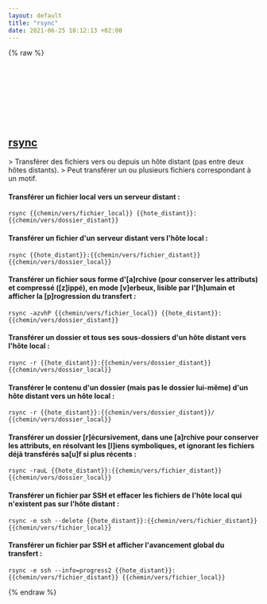 ```yaml
---
layout: default
title: "rsync"
date: 2021-06-25 18:12:13 +02:00
---
```

{% raw %}
<h2 id="rsync">
  <a href="/fr/common/rsync.html">rsync</a> <a href="#rsync"><svg class="icon">
    <use href="/assets/images/unicode_sprite.svg#link" />
  </svg></a>
</h2>
> Transférer des fichiers vers ou depuis un hôte distant (pas entre deux hôtes distants).
> Peut transférer un ou plusieurs fichiers correspondant à un motif.

#### Transférer un fichier local vers un serveur distant :
```shell
rsync {{chemin/vers/fichier_local}} {{hote_distant}}:{{chemin/vers/dossier_distant}}
```
#### Transférer un fichier d'un serveur distant vers l'hôte local :
```shell
rsync {{hote_distant}}:{{chemin/vers/fichier_distant}} {{chemin/vers/dossier_local}}
```
#### Transférer un fichier sous forme d'[a]rchive (pour conserver les attributs) et compressé ([z]ippé), en mode [v]erbeux, lisible par l'[h]umain et afficher la [p]rogression du transfert :
```shell
rsync -azvhP {{chemin/vers/fichier_local}} {{hote_distant}}:{{chemin/vers/dossier_distant}}
```
#### Transférer un dossier et tous ses sous-dossiers d'un hôte distant vers l'hôte local :
```shell
rsync -r {{hote_distant}}:{{chemin/vers/dossier_distant}} {{chemin/vers/dossier_local}}
```
#### Transférer le contenu d'un dossier (mais pas le dossier lui-même) d'un hôte distant vers un hôte local :
```shell
rsync -r {{hote_distant}}:{{chemin/vers/dossier_distant}}/ {{chemin/vers/dossier_local}}
```
#### Transférer un dossier [r]écursivement, dans une [a]rchive pour conserver les attributs, en résolvant les [l]iens symboliques, et ignorant les fichiers déjà transférés sa[u]f si plus récents :
```shell
rsync -rauL {{hote_distant}}:{{chemin/vers/fichier_distant}} {{chemin/vers/dossier_local}}
```
#### Transférer un fichier par SSH et effacer les fichiers de l'hôte local qui n'existent pas sur l'hôte distant :
```shell
rsync -e ssh --delete {{hote_distant}}:{{chemin/vers/fichier_distant}} {{chemin/vers/fichier_local}}
```
#### Transférer un fichier par SSH et afficher l'avancement global du transfert :
```shell
rsync -e ssh --info=progress2 {{hote_distant}}:{{chemin/vers/fichier_distant}} {{chemin/vers/fichier_local}}
```
{% endraw %}